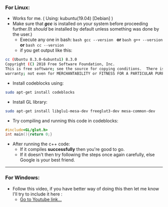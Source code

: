 ### For Linux:
* Works for me. ( Using:  kubuntu(19.04) [Debian] )
* Make sure that **_gcc_** is installed on your system before proceeding further.(It *should* be installed by default unless something was done by the user.)
    * Execute any one in bash: `bash gcc --version `  **or**  `bash g++ --version `  **or**  `bash cc --version `
    * if you get output like this: 
```bash
cc (Ubuntu 8.3.0-6ubuntu1) 8.3.0
Copyright (C) 2018 Free Software Foundation, Inc.
This is free software; see the source for copying conditions.  There is NO
warranty; not even for MERCHANTABILITY or FITNESS FOR A PARTICULAR PURPOSE. 
```
* Install codeblocks using: 
```bash
sudo apt-get install codeblocks 
```
* Install GL library:
```bash
sudo apt-get install libglu1-mesa-dev freeglut3-dev mesa-common-dev 
```
* Try compiling and running this code in codeblocks:
```cpp
#include<GL/glut.h>
int main(){return 0;}
```
* After running the c++ code:
    * If it compiles **successfully** then you're good to go.
    * If it doesn't then try following the steps once again carefully, else Google is your best friend.

***
    
### For Windows:

* Follow this video, if you have better way of doing this then let me know I'll try to include it here :
    * [Go to Youtube link...](https://www.youtube.com/watch?v=HtJAQS2YDCY "It's not my video btw")
